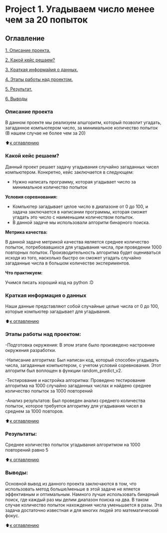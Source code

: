 # Project 1. Угадываем число менее чем за 20 попыток

## Оглавление
[1. Описание проекта.](https://github.com/eugenekartvelishvili/sf_data_science/blob/main/project_1/README.md#Описание-проекта)

[2. Какой кейс решаем?](https://github.com/eugenekartvelishvili/sf_data_science/blob/main/project_1/README.md#Какой-кейс-решаем)

[3. Краткая информайия о данных.](https://github.com/eugenekartvelishvili/sf_data_science/blob/main/project_1/README.md#Краткая-информация-о-данных)

[4. Этапы работы над проектом.](https://github.com/eugenekartvelishvili/sf_data_science/blob/main/project_1/README.md#Этапы-работы-над-проектом)

[5. Результат.](https://github.com/eugenekartvelishvili/sf_data_science/blob/main/project_1/README.md#Результат)

[6. Выводы](https://github.com/eugenekartvelishvili/sf_data_science/blob/main/project_1/README.md#Выводы)

### Описание проекта
В данном проекте мы реализуем алшгоритм, который позволит угадать, загаданное компьютером число, за минимальное количество попыток 
(В нашем случае не более чем за 20)

:arrow_up:[к оглавлению](https://github.com/eugenekartvelishvili/sf_data_science/blob/main/project_1/README.md#Оглавление)


### Какой кейс решаем?
Данный проект решает задачу угадывания случайно загаданных чисел компьютером. Конкретно, кейс заключается в следующем:

* Нужно написать программу, которая угадывает число за минимальное количество попыток

**Условия соревнования:**
- Компьютер загадывает целое число в диапазоне от 0 до 100, и задача заключается в написании программы, которая сможет угадать это число с наименьшим количеством попыток.
- В данной задаче мы использовали алгоритм бинарного поиска.

**Метрика качества:**

В данной задаче метрикой качества является среднее количество попыток, потребовавшихся для угадывания числа, при проведении 1000 повторных попыток. Производительность алгоритма будет оцениваться исходя из того, насколько быстро он сможет угадать случайно загаданные числа в большом количестве экспериментов.

**Что практикуем:**

Учимся писать хороший код на python :D

### Краткая информация о данных
Наши данные представляют собой случайные целые числа от 0 до 100, которые компьютер загадывает для угадывания.

:arrow_up:[к оглавлению](https://github.com/eugenekartvelishvili/sf_data_science/blob/main/project_1/README.md#Оглавление)

### Этапы работы над проектом:
-Подготовка окружения: В этом этапе было произведено настроение окружения разработки.

-Написание алгоритма: Был написан код, который способен угадывать числа, загаданные компьютером, с учетом условий соревнования. Этот алгоритм был воплощен в функции random_predict_v2.

-Тестирование и настройка алгоритма: Проведено тестирование алгоритма на 1000 случайно загаданных числах и найдено среднее количество попыток за 1000 повторений

-Анализ результатов: Был проведен анализ среднего количества попыток, которое требуется алгоритму для угадывания чисел в среднем за 1000 повторов.

:arrow_up:[к оглавлению](https://github.com/eugenekartvelishvili/sf_data_science/blob/main/project_1/README.md#Оглавление)

### Результаты:
Среднее количество попыток угадывания алгоритмом на 1000 повторений равно 5

:arrow_up:[к оглавлению](https://github.com/eugenekartvelishvili/sf_data_science/blob/main/project_1/README.md#Оглавление)

### Выводы:
Основной вывод из данного проекта заключаются в том, что использовать метод больше/меньше в этой задаче не яляется эффективным и оптимальным. Намного лучше использовать бинарный поиск, где каждый раз мы делим диапазон поиска на два. В таком случае количество попыток нахождения числа уменьшается в разы. Эта задача достаточно известная и для многих людей это математический фокус.

:arrow_up:[к оглавлению](https://github.com/eugenekartvelishvili/sf_data_science/blob/main/project_1/README.md#Оглавление)
